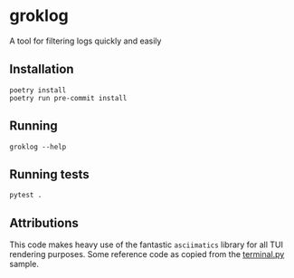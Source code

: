 # groklog

A tool for filtering logs quickly and easily

## Installation
```shell
poetry install
poetry run pre-commit install
```

## Running
```
groklog --help
```

## Running tests
```
pytest .
```

## Attributions
This code makes heavy use of the fantastic `asciimatics` library for all TUI 
rendering purposes. Some reference code as copied from the 
[terminal.py](https://github.com/peterbrittain/asciimatics/blob/master/samples/terminal.py) 
sample. 
